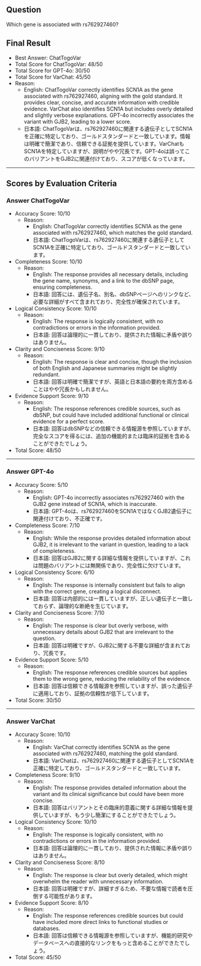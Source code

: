 ## Question

Which gene is associated with rs762927460?

## Final Result

- Best Answer: ChatTogoVar
- Total Score for ChatTogoVar: 48/50
- Total Score for GPT-4o: 30/50
- Total Score for VarChat: 45/50
- Reason:
  - English: ChatTogoVar correctly identifies SCN1A as the gene associated with rs762927460, aligning with the gold standard. It provides clear, concise, and accurate information with credible evidence. VarChat also identifies SCN1A but includes overly detailed and slightly verbose explanations. GPT-4o incorrectly associates the variant with GJB2, leading to a lower score.
  - 日本語: ChatTogoVarは、rs762927460に関連する遺伝子としてSCN1Aを正確に特定しており、ゴールドスタンダードと一致しています。情報は明確で簡潔であり、信頼できる証拠を提供しています。VarChatもSCN1Aを特定していますが、説明がやや冗長です。GPT-4oは誤ってこのバリアントをGJB2に関連付けており、スコアが低くなっています。

---

## Scores by Evaluation Criteria

### Answer ChatTogoVar
- Accuracy Score: 10/10
  - Reason: 
    - English: ChatTogoVar correctly identifies SCN1A as the gene associated with rs762927460, which matches the gold standard.
    - 日本語: ChatTogoVarは、rs762927460に関連する遺伝子としてSCN1Aを正確に特定しており、ゴールドスタンダードと一致しています。
- Completeness Score: 10/10
  - Reason: 
    - English: The response provides all necessary details, including the gene name, synonyms, and a link to the dbSNP page, ensuring completeness.
    - 日本語: 回答には、遺伝子名、別名、dbSNPページへのリンクなど、必要な詳細がすべて含まれており、完全性が確保されています。
- Logical Consistency Score: 10/10
  - Reason: 
    - English: The response is logically consistent, with no contradictions or errors in the information provided.
    - 日本語: 回答は論理的に一貫しており、提供された情報に矛盾や誤りはありません。
- Clarity and Conciseness Score: 9/10
  - Reason: 
    - English: The response is clear and concise, though the inclusion of both English and Japanese summaries might be slightly redundant.
    - 日本語: 回答は明確で簡潔ですが、英語と日本語の要約を両方含めることはやや冗長かもしれません。
- Evidence Support Score: 9/10
  - Reason: 
    - English: The response references credible sources, such as dbSNP, but could have included additional functional or clinical evidence for a perfect score.
    - 日本語: 回答はdbSNPなどの信頼できる情報源を参照していますが、完全なスコアを得るには、追加の機能的または臨床的証拠を含めることができたでしょう。
- Total Score: 48/50

---

### Answer GPT-4o
- Accuracy Score: 5/10
  - Reason: 
    - English: GPT-4o incorrectly associates rs762927460 with the GJB2 gene instead of SCN1A, which is inaccurate.
    - 日本語: GPT-4oは、rs762927460をSCN1AではなくGJB2遺伝子に関連付けており、不正確です。
- Completeness Score: 7/10
  - Reason: 
    - English: While the response provides detailed information about GJB2, it is irrelevant to the variant in question, leading to a lack of completeness.
    - 日本語: 回答はGJB2に関する詳細な情報を提供していますが、これは問題のバリアントには無関係であり、完全性に欠けています。
- Logical Consistency Score: 6/10
  - Reason: 
    - English: The response is internally consistent but fails to align with the correct gene, creating a logical disconnect.
    - 日本語: 回答は内部的には一貫していますが、正しい遺伝子と一致しておらず、論理的な断絶を生じています。
- Clarity and Conciseness Score: 7/10
  - Reason: 
    - English: The response is clear but overly verbose, with unnecessary details about GJB2 that are irrelevant to the question.
    - 日本語: 回答は明確ですが、GJB2に関する不要な詳細が含まれており、冗長です。
- Evidence Support Score: 5/10
  - Reason: 
    - English: The response references credible sources but applies them to the wrong gene, reducing the reliability of the evidence.
    - 日本語: 回答は信頼できる情報源を参照していますが、誤った遺伝子に適用しており、証拠の信頼性が低下しています。
- Total Score: 30/50

---

### Answer VarChat
- Accuracy Score: 10/10
  - Reason: 
    - English: VarChat correctly identifies SCN1A as the gene associated with rs762927460, matching the gold standard.
    - 日本語: VarChatは、rs762927460に関連する遺伝子としてSCN1Aを正確に特定しており、ゴールドスタンダードと一致しています。
- Completeness Score: 9/10
  - Reason: 
    - English: The response provides detailed information about the variant and its clinical significance but could have been more concise.
    - 日本語: 回答はバリアントとその臨床的意義に関する詳細な情報を提供していますが、もう少し簡潔にすることができたでしょう。
- Logical Consistency Score: 10/10
  - Reason: 
    - English: The response is logically consistent, with no contradictions or errors in the information provided.
    - 日本語: 回答は論理的に一貫しており、提供された情報に矛盾や誤りはありません。
- Clarity and Conciseness Score: 8/10
  - Reason: 
    - English: The response is clear but overly detailed, which might overwhelm the reader with unnecessary information.
    - 日本語: 回答は明確ですが、詳細すぎるため、不要な情報で読者を圧倒する可能性があります。
- Evidence Support Score: 8/10
  - Reason: 
    - English: The response references credible sources but could have included more direct links to functional studies or databases.
    - 日本語: 回答は信頼できる情報源を参照していますが、機能的研究やデータベースへの直接的なリンクをもっと含めることができたでしょう。
- Total Score: 45/50
